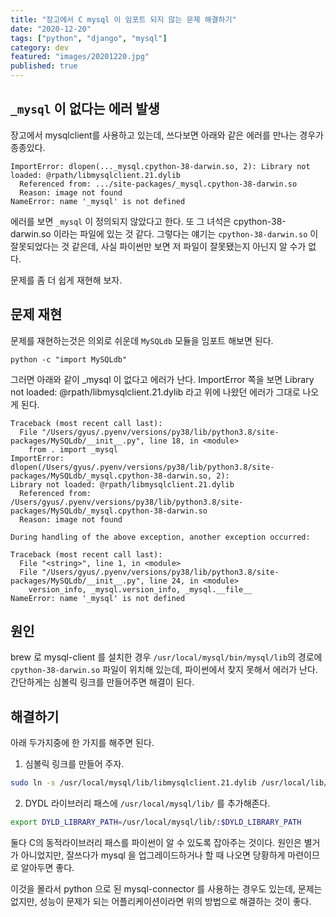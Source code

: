 ```yaml
---
title: "장고에서 C mysql 이 임포트 되지 않는 문제 해결하기"
date: "2020-12-20"
tags: ["python", "django", "mysql"]
category: dev
featured: "images/20201220.jpg"
published: true
---
```


## `_mysql` 이 없다는 에러 발생

장고에서 mysqlclient를 사용하고 있는데, 쓰다보면 아래와 같은 에러를 만나는 경우가 종종있다.

```
ImportError: dlopen(..._mysql.cpython-38-darwin.so, 2): Library not loaded: @rpath/libmysqlclient.21.dylib
  Referenced from: .../site-packages/_mysql.cpython-38-darwin.so
  Reason: image not found
NameError: name '_mysql' is not defined
```

에러를 보면 `_mysql` 이 정의되지 않았다고 한다.
또 그 녀석은 cpython-38-darwin.so 이라는 파일에 있는 것 같다. 그렇다는 얘기는 `cpython-38-darwin.so` 이 잘못되었다는 것 같은데, 사실 파이썬만 보면 저 파일이 잘못됐는지 아닌지 알 수가 없다.

문제를 좀 더 쉽게 재현해 보자.

## 문제 재현

문제를 재현하는것은 의외로 쉬운데 `MySQLdb` 모듈을 임포트 해보면 된다.

```
python -c "import MySQLdb"
```

그러면 아래와 같이 \_mysql 이 없다고 에러가 난다. ImportError 쪽을 보면 Library not loaded: @rpath/libmysqlclient.21.dylib 라고 위에 나왔던 에러가 그대로 나오게 된다.

```
Traceback (most recent call last):
  File "/Users/gyus/.pyenv/versions/py38/lib/python3.8/site-packages/MySQLdb/__init__.py", line 18, in <module>
    from . import _mysql
ImportError: dlopen(/Users/gyus/.pyenv/versions/py38/lib/python3.8/site-packages/MySQLdb/_mysql.cpython-38-darwin.so, 2):
Library not loaded: @rpath/libmysqlclient.21.dylib
  Referenced from: /Users/gyus/.pyenv/versions/py38/lib/python3.8/site-packages/MySQLdb/_mysql.cpython-38-darwin.so
  Reason: image not found

During handling of the above exception, another exception occurred:

Traceback (most recent call last):
  File "<string>", line 1, in <module>
  File "/Users/gyus/.pyenv/versions/py38/lib/python3.8/site-packages/MySQLdb/__init__.py", line 24, in <module>
    version_info, _mysql.version_info, _mysql.__file__
NameError: name '_mysql' is not defined
```

## 원인

brew 로 mysql-client 를 설치한 경우 `/usr/local/mysql/bin/mysql/lib`의 경로에 `cpython-38-darwin.so` 파일이 위치해 있는데, 파이썬에서 찾지 못해서 에러가 난다. 간단하게는 심볼릭 링크를 만들어주면 해결이 된다.

## 해결하기

아래 두가지중에 한 가지를 해주면 된다.

1. 심볼릭 링크를 만들어 주자.

```bash
sudo ln -s /usr/local/mysql/lib/libmysqlclient.21.dylib /usr/local/lib/libmysqlclient.21.dylib
```

2. DYDL 라이브러리 패스에 `/usr/local/mysql/lib/` 를 추가해존다.

```bash
export DYLD_LIBRARY_PATH=/usr/local/mysql/lib/:$DYLD_LIBRARY_PATH
```

둘다 C의 동적라이브러리 패스를 파이썬이 알 수 있도록 잡아주는 것이다. 원인은 별거가 아니었지만, 잘쓰다가 mysql 을 업그레이드하거나 할 때 나오면 당황하게 마련이므로 알아두면 좋다.

이것을 몰라서 python 으로 된 mysql-connector 를 사용하는 경우도 있는데, 문제는 없지만, 성능이 문제가 되는 어플리케이션이라면 위의 방법으로 해결하는 것이 좋다.

